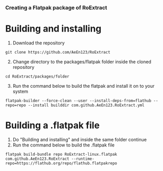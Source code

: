 ### Creating a Flatpak package of RoExtract
# Building and installing
1. Download the repository
```
git clone https://github.com/AeEn123/RoExtract
```
2. Change directory to the packages/flatpak folder inside the cloned repository
```
cd RoExtract/packages/folder
```
3. Run the command below to build the flatpak and install it on to your system
```
flatpak-builder --force-clean --user --install-deps-from=flathub --repo=repo --install builddir com.github.AeEn123.RoExtract.yml
```
# Building a .flatpak file
1. Do "Building and installing" and inside the same folder continue
2. Run the command below to build the .flatpak file
```
flatpak build-bundle repo RoExtract-linux.flatpak com.github.AeEn123.RoExtract --runtime-repo=https://flathub.org/repo/flathub.flatpakrepo
```
